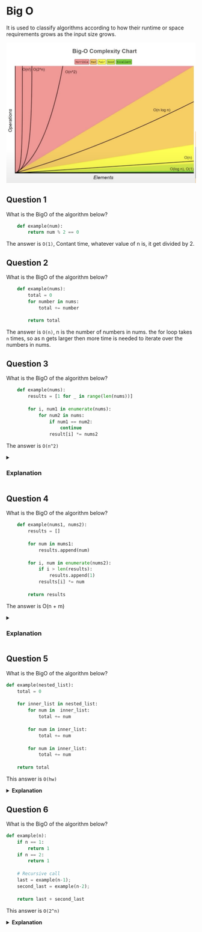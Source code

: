 
# Big O
It is used to classify algorithms according to how their runtime or space requirements grows as the input size grows.

  <img src="/Assets/BigO.png" width="900" />

## Question 1
What is the BigO of the algorithm below?
```python
    def example(num):
        return num % 2 == 0
```
The answer is ```O(1)```, Contant time, whatever value of n is, it get divided by 2.
## Question 2
What is the BigO of the algorithm below?
```python
    def example(nums):
        total = 0
        for number in nums:
            total += number

        return total
```
The answer is ```O(n)```, n is the number of numbers in nums. 
the for loop takes ```n``` times, so as n gets larger then more time is needed to iterate over the numbers in nums.
## Question 3
What is the BigO of the algorithm below?
```python
    def example(nums):
        results = [1 for _ in range(len(nums))]

        for i, num1 in enumerate(nums):
            for num2 in nums:
                if num1 == num2:
                    continue
                result[i] *= nums2
```
The answer is ```O(n^2)``` 
<details>
 <summary><h3>Explanation</h3></summary>

In the first line a list is created using a for loop
```
    results = [1 for _ in range(len(nums))]
```
This is ```0(n)```
In the first for loop:
```
    for i, num1 in enumerate(nums):
```
It is also going to take ```n``` times to run, so ```O(n)```
In the last nested for loop, it also need to run ```n``` times.
```
    for num2 in nums:
```
So it is also ```O(n)```.
All other operations within the loop are in constant time ```O(1)```.
Since the second ```O(n)``` for loop is within the first for loop of ```O(n)```
So we have:
``` 
    O(n) * O(n)
```
But within the secont for loop we have 3 operations done is Constant time O(1). So
``` 
    O(n) * O(3n)
```
Including the list generation using a for loop 
``` 
    0(n) + (O(n) * O(3n))
```
In mathematical terms:
```
    n + n(3n)
```
Since all constant are insignificant,then 
```
    n + n(n) => n + n^2
```
The more dominant term is ```n^2```, the the method runs in ```O(n^2)```
</details>

## Question 4
What is the BigO of the algorithm below?
```python
    def example(nums1, nums2):
        results = []

        for num in mums1:
            results.append(num)
        
        for i, num in enumerate(nums2):
            if i > len(results):
                results.append(1)
            results[i] *= num

        return results
```
The answer is O(n + m) 
<details>
 <summary><h3>Explanation</h3></summary>

Let ```nums1``` is ```n``` and ```nums2``` is ```m```. In the first first for loop ```for num in mums1:```, that is in Linear time of O(n) and operations append with it is in Constant time of O(1). 
The second for loop```for i, num in enumerate(nums2):``` is of O(m), and operations within it are O(1),O(1), and O(1).
So in total, all operations in the method are
```
    O(1) + O(n) + O(3m) + O(1)
```
Mathematically,
```
    1 + n + m + 1
```
All constants are dropped.
```
    n + m
```
So O(n + m)
</details>

## Question 5
What is the BigO of the algorithm below?
```python
def example(nested_list):
    total = 0

    for inner_list in nested_list:
        for num in  inner_list:
            total += num
        
        for num in inner_list:
            total += num

        for num in inner_list:
            total += num

    return total
```
This answer is `O(hw)`

<details>
 <summary><b>Explanation</b></summary>

Here is a nested list
```
[[] [] []]
```
In the form
```
[
    []
    []
    []
]
```
So we say, `h` is the height if the list, and `w` is the width of the each nested list in the list. 

Going over the lines,In the first for loop, it iterate over the Height of the list for the amount of list resent so that is `O(h)`, as the number of nested list increases so does the value of `h`.

In the Operations(3) within the first for loop, they iterate over the elements present in each nested list, that is in `O(w)`.Since there are 3 operations, we could say it is in `O(3w)`. 

So,
```
    O(1) + (O(h) * O(3w)) + O(1)
```
Mathematically,
```
    1 + (3hw) + 1
```
All constant are dropped
```
    hw
```
Thus ```O(hw)```
</details>

## Question 6
What is the BigO of the algorithm below?
```python
def example(n):
    if n == 1:
        return 1
    if n == 2:
        return 1

    # Recursive call
    last = example(n-1);
    second_last = example(n-2);

    return last + second_last
```
This answer is `O(2^n)`
<details>
 <summary><b>Explanation</b></summary>

In this recursive method, Recursion is being used ```twice```. Here is the structure of the algorithm if ```n = 5```
```
                            5
                        /       \
                    4            3
                / \           / \   
                3       2       2    1
            / \
            2       1
```

For each input to the function, 2 recursive calls are made.
<details>
 
## Question 7
What is the BigO of the algorithm below?
```python
def example(lst, search_lst):
    max_value = max(lst)

    for value in search_lst:
        if max_value == value:
            return True

    return False
```
This answer is ```O(n + m)```
<details>
 <summary><b>Explanation</b></summary>

Let ```lst = n``` and ```search_list = m```.In the first operation, finding the maximum value in a list require some sort of iteration over than list ```n``` times, so has the value of ```n``` increases so will the time taken to find the  ```max``` also increase.This is done in ```O(n)```.

In the for loop, that is in  ```O(m)```
So we have;
```
    O(n) + O(1m)
```
Mathematically,
```
    n + m
```
Thus ```O(n + m)```
<details>